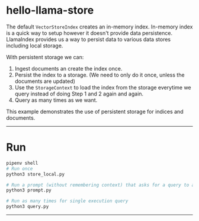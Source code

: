 # hello-llama-store

The default `VectorStoreIndex` creates an in-memory index. In-memory index is a quick way to setup however it doesn't provide data persistence. LlamaIndex provides us a way to persist data to various data stores including local storage.

With persistent storage we can:

1. Ingest documents an create the index once.
2. Persist the index to a storage. (We need to only do it once, unless the documents are updated)
3. Use the `StorageContext` to load the index from the storage everytime we query instead of doing Step 1 and 2 again and again.
4. Query as many times as we want.

This example demonstrates the use of persistent storage for indices and documents.

---

# Run

```bash
pipenv shell
# Run once
python3 store_local.py

# Run a prompt (without remembering context) that asks for a query to answer based on the indexed documents. Type `exit` to exit.
python3 prompt.py

# Run as many times for single execution query
python3 query.py
```

---
